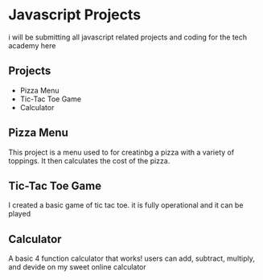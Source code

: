 # Javascript Projects
 
i will be submitting all javascript related projects and coding for the tech academy here

## Projects

* Pizza Menu
* Tic-Tac Toe Game
* Calculator

## Pizza Menu

This project is a menu used to for creatinbg a pizza with a variety of toppings. It then calculates the cost of the pizza.

## Tic-Tac Toe Game

I created a basic game of tic tac toe. it is fully operational and it can be played

## Calculator

A basic 4 function calculator that works! users can add, subtract, multiply, and devide on my sweet online calculator
